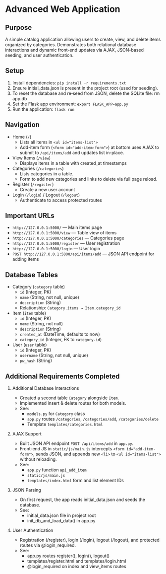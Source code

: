 # Advanced Web Application

## Purpose

A simple catalog application allowing users to create, view, and delete items organized by categories. Demonstrates both relational database interactions and dynamic front-end updates via AJAX, JSON-based seeding, and user authentication.

## Setup

1. Install dependencies: `pip install -r requirements.txt`
2. Ensure initial_data.json is present in the project root (used for seeding).
3. To reset the database and re‐seed from JSON, delete the SQLite file: rm app.db
4. Set the Flask app environment: `export FLASK_APP=app.py`
5. Run the application: `flask run`

## Navigation

- Home (`/`)
  - Lists all items in `<ul id="items-list">`
  - Add-item form (`<form id="add-item-form">`) at bottom uses AJAX to submit to `/api/items/add` and updates list in-place.
- View Items (`/view`)
  - Displays items in a table with created_at timestamps
- Categories (`/categories`)
  - Lists categories in a table.
  - Form to add new categories and links to delete via full page reload.
- Register (`/register`)
  - Create a new user account
- Login (`/login`) / Logout (`/logout`)
  - Authenticate to access protected routes

## Important URLs

- `http://127.0.0.1:5000/` — Main items page
- `http://127.0.0.1:5000/view` — Table view of items
- `http://127.0.0.1:5000/categories` — Categories page
- `http://127.0.0.1:5000/register` — User registration
- `http://127.0.0.1:5000/login` — User login
- `POST http://127.0.0.1:5000/api/items/add` — JSON API endpoint for adding items

## Database Tables

- Category (`category` table)
  - `id` (Integer, PK)
  - `name` (String, not null, unique)
  - `description` (String)
  - Relationship: `Category.items → Item.category_id`
- Item (`item` table)
  - `id` (Integer, PK)
  - `name` (String, not null)
  - `description` (String)
  - `created_at` (DateTime, defaults to now)
  - `category_id` (Integer, FK to `category.id`)
- User (`user` table)
  - `id` (Integer, PK)
  - `username` (String, not null, unique)
  - `pw_hash` (String)

## Additional Requirements Completed

1. Additional Database Interactions

   - Created a second table `Category` alongside `Item`.
   - Implemented insert & delete routes for both models.
   - See:
     - `models.py` for `Category` class
     - `app.py` routes `/categories`, `/categories/add`, `/categories/delete`
     - Template `templates/categories.html`

2. AJAX Support

   - Built JSON API endpoint `POST /api/items/add` in `app.py`.
   - Front-end JS in `static/js/main.js` intercepts `<form id="add-item-form">`, sends JSON, and appends new `<li>` to `<ul id="items-list">` without reloading.
   - See:
     - `app.py` function `api_add_item`
     - `static/js/main.js`
     - `templates/index.html` form and list element IDs

3. JSON Parsing

   - On first request, the app reads initial_data.json and seeds the database.
   - See:
     - initial_data.json file in project root
     - init_db_and_load_data() in app.py

4. User Authentication
   - Registration (/register), login (/login), logout (/logout), and protected routes via @login_required.
   - See:
     - app.py routes register(), login(), logout()
     - templates/register.html and templates/login.html
     - @login_required on index and view_items routes
